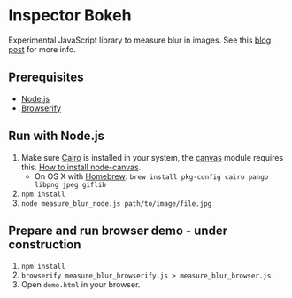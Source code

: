 # Inspector Bokeh

Experimental JavaScript library to measure blur in images. See this [blog post](https://medium.com/dawandadev/canvas-based-blur-detection-with-javascript-8d9dc25cb7d5) for more info.

## Prerequisites
* [Node.js](https://nodejs.org/)
* [Browserify](http://browserify.org/)

## Run with Node.js
1. Make sure [Cairo](http://cairographics.org/) is installed in your system, the [canvas](https://github.com/Automattic/node-canvas) module requires this. [How to install node-canvas](https://github.com/Automattic/node-canvas/wiki).
   * On OS X with [Homebrew](http://brew.sh/): `brew install pkg-config cairo pango libpng jpeg giflib`
1. `npm install`
1. `node measure_blur_node.js path/to/image/file.jpg`

## Prepare and run browser demo - under construction
1. `npm install`
1. `browserify measure_blur_browserify.js > measure_blur_browser.js`
1. Open `demo.html` in your browser.
